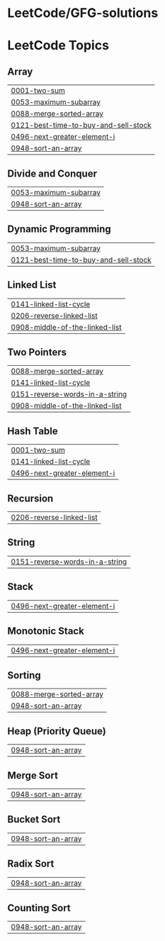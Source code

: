 # LeetCode/GFG-solutions

<!---LeetCode Topics Start-->
# LeetCode Topics
## Array
|  |
| ------- |
| [0001-two-sum](https://github.com/chinmay171/leetcode-solutions/tree/master/0001-two-sum) |
| [0053-maximum-subarray](https://github.com/chinmay171/leetcode-solutions/tree/master/0053-maximum-subarray) |
| [0088-merge-sorted-array](https://github.com/chinmay171/leetcode-solutions/tree/master/0088-merge-sorted-array) |
| [0121-best-time-to-buy-and-sell-stock](https://github.com/chinmay171/leetcode-solutions/tree/master/0121-best-time-to-buy-and-sell-stock) |
| [0496-next-greater-element-i](https://github.com/chinmay171/leetcode-solutions/tree/master/0496-next-greater-element-i) |
| [0948-sort-an-array](https://github.com/chinmay171/leetcode-solutions/tree/master/0948-sort-an-array) |
## Divide and Conquer
|  |
| ------- |
| [0053-maximum-subarray](https://github.com/chinmay171/leetcode-solutions/tree/master/0053-maximum-subarray) |
| [0948-sort-an-array](https://github.com/chinmay171/leetcode-solutions/tree/master/0948-sort-an-array) |
## Dynamic Programming
|  |
| ------- |
| [0053-maximum-subarray](https://github.com/chinmay171/leetcode-solutions/tree/master/0053-maximum-subarray) |
| [0121-best-time-to-buy-and-sell-stock](https://github.com/chinmay171/leetcode-solutions/tree/master/0121-best-time-to-buy-and-sell-stock) |
## Linked List
|  |
| ------- |
| [0141-linked-list-cycle](https://github.com/chinmay171/leetcode-solutions/tree/master/0141-linked-list-cycle) |
| [0206-reverse-linked-list](https://github.com/chinmay171/leetcode-solutions/tree/master/0206-reverse-linked-list) |
| [0908-middle-of-the-linked-list](https://github.com/chinmay171/leetcode-solutions/tree/master/0908-middle-of-the-linked-list) |
## Two Pointers
|  |
| ------- |
| [0088-merge-sorted-array](https://github.com/chinmay171/leetcode-solutions/tree/master/0088-merge-sorted-array) |
| [0141-linked-list-cycle](https://github.com/chinmay171/leetcode-solutions/tree/master/0141-linked-list-cycle) |
| [0151-reverse-words-in-a-string](https://github.com/chinmay171/leetcode-solutions/tree/master/0151-reverse-words-in-a-string) |
| [0908-middle-of-the-linked-list](https://github.com/chinmay171/leetcode-solutions/tree/master/0908-middle-of-the-linked-list) |
## Hash Table
|  |
| ------- |
| [0001-two-sum](https://github.com/chinmay171/leetcode-solutions/tree/master/0001-two-sum) |
| [0141-linked-list-cycle](https://github.com/chinmay171/leetcode-solutions/tree/master/0141-linked-list-cycle) |
| [0496-next-greater-element-i](https://github.com/chinmay171/leetcode-solutions/tree/master/0496-next-greater-element-i) |
## Recursion
|  |
| ------- |
| [0206-reverse-linked-list](https://github.com/chinmay171/leetcode-solutions/tree/master/0206-reverse-linked-list) |
## String
|  |
| ------- |
| [0151-reverse-words-in-a-string](https://github.com/chinmay171/leetcode-solutions/tree/master/0151-reverse-words-in-a-string) |
## Stack
|  |
| ------- |
| [0496-next-greater-element-i](https://github.com/chinmay171/leetcode-solutions/tree/master/0496-next-greater-element-i) |
## Monotonic Stack
|  |
| ------- |
| [0496-next-greater-element-i](https://github.com/chinmay171/leetcode-solutions/tree/master/0496-next-greater-element-i) |
## Sorting
|  |
| ------- |
| [0088-merge-sorted-array](https://github.com/chinmay171/leetcode-solutions/tree/master/0088-merge-sorted-array) |
| [0948-sort-an-array](https://github.com/chinmay171/leetcode-solutions/tree/master/0948-sort-an-array) |
## Heap (Priority Queue)
|  |
| ------- |
| [0948-sort-an-array](https://github.com/chinmay171/leetcode-solutions/tree/master/0948-sort-an-array) |
## Merge Sort
|  |
| ------- |
| [0948-sort-an-array](https://github.com/chinmay171/leetcode-solutions/tree/master/0948-sort-an-array) |
## Bucket Sort
|  |
| ------- |
| [0948-sort-an-array](https://github.com/chinmay171/leetcode-solutions/tree/master/0948-sort-an-array) |
## Radix Sort
|  |
| ------- |
| [0948-sort-an-array](https://github.com/chinmay171/leetcode-solutions/tree/master/0948-sort-an-array) |
## Counting Sort
|  |
| ------- |
| [0948-sort-an-array](https://github.com/chinmay171/leetcode-solutions/tree/master/0948-sort-an-array) |
<!---LeetCode Topics End-->
